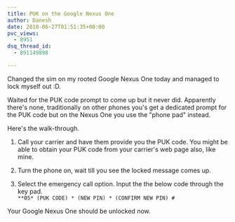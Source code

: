 ```yaml
---
title: PUK on the Google Nexus One
author: Danesh
date: 2010-06-27T01:51:35+00:00
pvc_views:
  - 8951
dsq_thread_id:
  - 891149898

---
```

Changed the sim on my rooted Google Nexus One today and managed to lock myself out :D. 

Waited for the PUK code prompt to come up but it never did. Apparently there's none, traditionally on other phones you's get a dedicated prompt for the PUK code but on the Nexus One you use the "phone pad" instead.

Here's the walk-through.

1. Call your carrier and have them provide you the PUK code. You might be able to obtain your PUK code from your carrier's web page also, like mine.

2. Turn the phone on, wait till you see the locked message comes up.

3. Select the emergency call option. Input the the below code through the key pad.  
`**05* (PUK CODE) * (NEW PIN) * (CONFIRM NEW PIN) #`

Your Google Nexus One should be unlocked now.